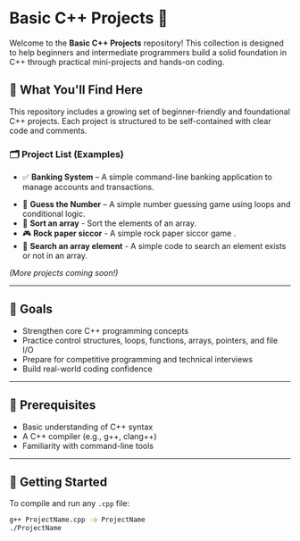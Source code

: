# Basic C++ Projects 🚀

Welcome to the **Basic C++ Projects** repository! This collection is designed to help beginners and intermediate programmers build a solid foundation in C++ through practical mini-projects and hands-on coding.

## 📌 What You'll Find Here

This repository includes a growing set of beginner-friendly and foundational C++ projects. Each project is structured to be self-contained with clear code and comments.

### 🗂 Project List (Examples)

- ✅ **Banking System** – A simple command-line banking application to manage accounts and transactions.
<!--- 🧮 **Calculator** – Performs basic arithmetic operations using functions and control structures.-->
- 🎲 **Guess the Number** – A simple number guessing game using loops and conditional logic.
- 🟰 **Sort an array** - Sort the elements of an array.
- 🎮 **Rock paper siccor** - A simple rock paper siccor game .
- 🔎 **Search an array element** - A simple code to search an element exists or not in an array.
<!--- 📚 **Student Record System** – A mini database using structs and file handling.
- 🕹 **Tic Tac Toe Game** – A classic two-player game using arrays and logic.-->

*(More projects coming soon!)*

---

## 🎯 Goals

- Strengthen core C++ programming concepts
- Practice control structures, loops, functions, arrays, pointers, and file I/O
- Prepare for competitive programming and technical interviews
- Build real-world coding confidence

---

## 🧠 Prerequisites

- Basic understanding of C++ syntax
- A C++ compiler (e.g., g++, clang++)
- Familiarity with command-line tools

---

## 🚀 Getting Started

To compile and run any `.cpp` file:

```bash
g++ ProjectName.cpp -o ProjectName
./ProjectName
